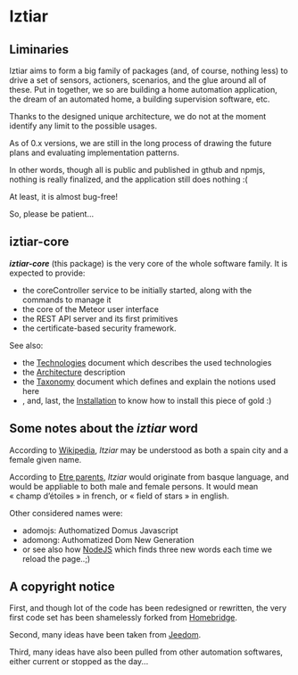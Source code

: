 # Iztiar #

## Liminaries ##

Iztiar aims to form a big family of packages (and, of course, nothing less) to drive a set of sensors, actioners, scenarios, and the glue around all of these.
Put in together, we so are building a home automation application, the dream of an automated home, a building supervision software, etc.

Thanks to the designed unique architecture, we do not at the moment identify any limit to the possible usages.

As of 0.x versions, we are still in the long process of drawing the future plans and evaluating implementation patterns.

In other words, though all is public and published in gthub and npmjs, nothing is really finalized, and the application still does nothing :( 
	
At least, it is almost bug-free!

So, please be patient...

## iztiar-core ##

___iztiar-core___ (this package) is the very core of the whole software family. It is expected to provide:

- the coreController service to be initially started, along with the commands to manage it
- the core of the Meteor user interface
- the REST API server and its first primitives
- the certificate-based security framework.

See also:

- the [Technologies](./docs/Technologies.md) document which describes the used technologies
- the [Architecture](./docs/Architecture.md) description
- the [Taxonomy](./docs/Taxonomy.md) document which defines and  explain the notions used here
- , and, last, the [Installation](./docs/Installation.md) to know how to install this piece of gold :)

## Some notes about the _iztiar_ word ##

According to [Wikipedia](https://en.wikipedia.org/), _Itziar_ may be understood as both a spain city and a female given name.

According to [Etre parents](https://etreparents.com/30-prenoms-sans-genre/), _Itziar_ would originate from basque language, and would be appliable to both male and female persons. It would mean «&nbsp;champ d’étoiles&nbsp;» in french, or «&nbsp;field of stars&nbsp;» in english.

Other considered names were:

- adomojs: Authomatized Domus Javascript
- adomong: Authomatized Dom New Generation
- or see also how [NodeJS](https://nodejs.com) which finds three new words each time we reload the page..;)

## A copyright notice ##

First, and though lot of the code has been redesigned or rewritten, the very first code set has been shamelessly forked from [Homebridge](https://github.com/homebridge).

Second, many ideas have been taken from [Jeedom](https://www.jeedom.com/site/en/index.html).

Third, many ideas have also been pulled from other automation softwares, either current or stopped as the day...
